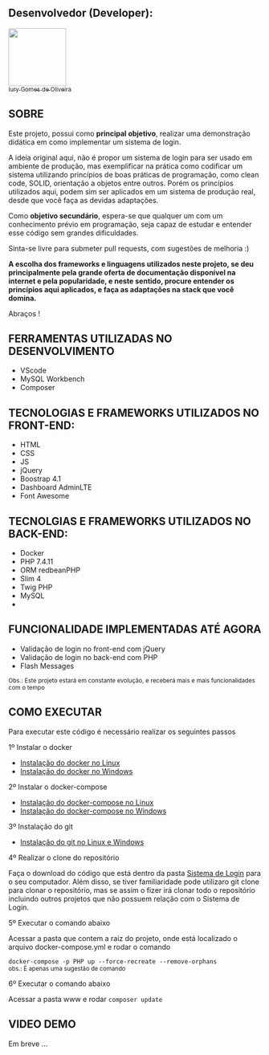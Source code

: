 ## Desenvolvedor (Developer):

[<img src="https://avatars3.githubusercontent.com/u/30157522?s=460&u=30d3397df3e4655b6fa8047ac27052569cf7db78&v=4" width=115><br><sub>Iury Gomes de Oliveira</sub>](https://github.com/iurygdeoliveira)

## SOBRE

<p>
Este projeto, possui como <b>principal objetivo</b>,
realizar uma demonstração didática em como implementar um sistema de login. 

A ideia original aqui, não é propor um sistema de login para ser usado em ambiente de produção, mas exemplificar na prática como codificar um sistema utilizando princípios de boas práticas de programação, como clean code, SOLID, orientação a objetos entre outros. Porém os princípios utilizados aqui, podem sim ser aplicados em um sistema de produção real, desde que você faça as devidas adaptações.

Como <b>objetivo secundário</b>, espera-se que qualquer um com um conhecimento
prévio em programação, seja capaz de estudar e entender esse código sem 
grandes dificuldades.

Sinta-se livre para submeter pull requests, com sugestões de melhoria :)

<b>A escolha dos frameworks e linguagens utilizados neste projeto, se deu
principalmente pela grande oferta de documentação disponível na internet e pela popularidade, e neste sentido, procure entender os
princípios aqui aplicados, e faça as adaptações na stack que você
domina.</b>

Abraços !
</p>

## FERRAMENTAS UTILIZADAS NO DESENVOLVIMENTO

<p>

-  VScode
-  MySQL Workbench
-  Composer

</p>

## TECNOLOGIAS E FRAMEWORKS UTILIZADOS NO FRONT-END:

<p>

-   HTML
-   CSS
-   JS
-   jQuery
-   Boostrap 4.1
-   Dashboard AdminLTE
-   Font Awesome

</p>

## TECNOLGIAS E FRAMEWORKS UTILIZADOS NO BACK-END:

<p>

-   Docker
-   PHP 7.4.11
-   ORM redbeanPHP
-   Slim 4
-   Twig PHP
-   MySQL
-   
</p>

## FUNCIONALIDADE IMPLEMENTADAS ATÉ AGORA

<p>

- Validação de login no front-end com jQuery
- Validação de login no back-end com PHP
- Flash Messages

<small>Obs.: Este projeto estará em constante evolução, e receberá mais e mais funcionalidades com o tempo</small>
</p>

## COMO EXECUTAR

Para executar este código é necessário realizar os seguintes passos

1º Instalar o docker

- [Instalação do docker no Linux](https://docs.docker.com/engine/install/ubuntu/)
- [Instalação do docker no Windows](https://docs.docker.com/docker-for-windows/install/)

2º Instalar o docker-compose

- [Instalação do docker-compose no Linux](https://docs.docker.com/compose/install/)
- [Instalação do docker-compose no Windows](https://docs.docker.com/compose/install/)

3º Instalação do git 

- [Instalação do git no Linux e Windows](https://git-scm.com/book/pt-br/v2/Come%C3%A7ando-Instalando-o-Git)

4º Realizar o clone do repositório

Faça o download do código que está dentro da pasta [Sistema de Login](https://github.com/iurygdeoliveira/Server-Side/tree/master/PHP/Sistema%20de%20Login) para o seu computador. Além disso, se tiver familiaridade pode utilizaro git clone para clonar o repositório, mas se assim o fizer irá clonar todo o repositório incluindo outros projetos que não possuem relação com o Sistema de Login.

5º Executar o comando abaixo

Acessar a pasta que contem a raiz do projeto, onde está localizado 
o arquivo docker-compose.yml e rodar o comando

`docker-compose -p PHP up --force-recreate --remove-orphans`
<br><small>obs.: É apenas uma sugestão de comando</small>

6º Executar o comando abaixo

Acessar a pasta www e rodar
`composer update`

## VIDEO DEMO

Em breve ...